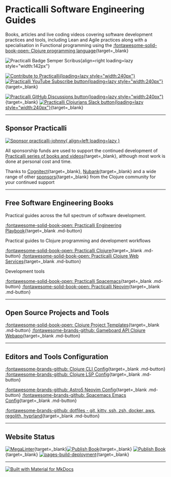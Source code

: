 # Practicalli Software Engineering Guides

Books, articles and live coding videos covering software development practices and tools, including Lean and Agile practices along with a specialisation in Functional programming using the [:fontawesome-solid-book-open: Clojure programming language](https://practical.li/clojure/){target=_blank}

![Practicalli Badge Semper Scribus](https://github.com/practicalli/graphic-design/blob/live/designs/practicalli-badge-semper-scribus-circle-keyboard.png?raw=true){align=right loading=lazy style="width:142px"}

[![Contribute to Practicalli](https://github.com/practicalli/graphic-design/blob/live/buttons/practicalli-logo-contribute-button.png?raw=true){loading=lazy style="width:240px"}](contributing.md)
[![Practicalli YouTube Subscribe button](https://github.com/practicalli/graphic-design/blob/live/buttons/practicalli-youtube-channel-subscribe-button.png?raw=true){loading=lazy style="width:240px"}](https://youtube.com/practicalli){target=_blank}

[![Practicalli GitHub Discussions button](https://github.com/practicalli/graphic-design/blob/live/buttons/practicalli-github-discussions-button.png?raw=true){loading=lazy style="width:240px"}](https://github.com/orgs/practicalli/discussions){target=_blank}
[![Practicalli Clojurians Slack button](https://github.com/practicalli/graphic-design/blob/live/buttons/practicalli-slack-channel-button.png?raw=true){loading=lazy style="width:240px"}](https://clojurians.slack.com/messages/practicalli){target=_blank}

---

## Sponsor Practicalli

[![Sponsor practicalli-johnny](https://raw.githubusercontent.com/practicalli/graphic-design/live/buttons/practicalli-github-sponsors-button.png){ align=left loading=lazy }](https://github.com/sponsors/practicalli-johnny/)

All sponsorship funds are used to support the continued development of [Practicalli series of books and videos](https://practical.li/){target=_blank}, although most work is done at personal cost and time.

Thanks to [Cognitect](https://www.cognitect.com/){target=_blank}, [Nubank](https://nubank.com.br/){target=_blank} and a wide range of other [sponsors](https://github.com/sponsors/practicalli-johnny#sponsors){target=_blank} from the Clojure community for your continued support

---

## Free Software Engineering Books

Practical guides across the full spectrum of software development.

[:fontawesome-solid-book-open: Practicalli Engineering Playbook](https://practical.li/engineering-playbook){target=_blank .md-button}

Practical guides to Clojure programming and development workflows

[:fontawesome-solid-book-open: Practicalli Clojure](https://practical.li/clojure){target=_blank .md-button}
[:fontawesome-solid-book-open: Practicalli Clojure Web Services](https://practical.li/clojure-web-services){target=_blank .md-button}

Development tools

[:fontawesome-solid-book-open: Practicalli Spacemacs](https://practical.li/spacemacs){target=_blank .md-button}
[:fontawesome-solid-book-open: Practicalli Neovim](https://practical.li/neovim){target=_blank .md-button}

---

## Open Source Projects and Tools


[:fontawesome-solid-book-open: Clojure Project Templates](https://practical.li/clojure/clojure-cli/projects/templates/practicalli/){target=_blank .md-button}
[:fontawesome-brands-github: Gameboard API Clojure Webapp](https://github.com/practicalli/gameboard-donut){target=_blank .md-button}

---

## Editors and Tools Configuration


[:fontawesome-brands-github: Clojure CLI Config](https://github.com/practicalli/clojure-cli-config/){target=_blank .md-button}
[:fontawesome-brands-github: Clojure LSP Config](https://github.com/practicalli/clojure-lsp-config/){target=_blank .md-button}

[:fontawesome-brands-github: Astro5 Neovim Config](https://github.com/practicalli/nvim-astro5){target=_blank .md-button}
[:fontawesome-brands-github: Spacemacs Emacs Config](https://github.com/practicalli/spacemacs-config){target=_blank .md-button}

[:fontawesome-brands-github: dotfiles - git, kitty, ssh, zsh, docker, aws, regolith, hyprland](https://github.com/practicalli/dotfiles/){target=_blank .md-button}

---

## Website Status

[![MegaLinter](https://github.com/practicalli/practicalli.github.io/actions/workflows/megalinter.yaml/badge.svg)](https://github.com/practicalli/practicalli.github.io/actions/workflows/megalinter.yaml){target=_blank}[![Publish Book](https://github.com/practicalli/practicalli.github.io/actions/workflows/publish-book.yaml/badge.svg)](https://github.com/practicalli.github.io/practicalli/actions/workflows/publish-book.yaml){target=_blank}
[![Publish Book](https://github.com/practicalli/practicalli.github.io/actions/workflows/publish-book.yaml/badge.svg)](https://github.com/practicalli/practicalli.github.io/actions/workflows/publish-book.yaml){target=_blank}
[![pages-build-deployment](https://github.com/practicalli/practicalli.github.io/actions/workflows/pages/pages-build-deployment/badge.svg)](https://github.com/practicalli/practicalli.github.io/actions/workflows/pages/pages-build-deployment){target=_blank}

---

[![Built with Material for MkDocs](https://img.shields.io/badge/Material_for_MkDocs-526CFE?style=for-the-badge&logo=MaterialForMkDocs&logoColor=white)](https://squidfunk.github.io/mkdocs-material/)
